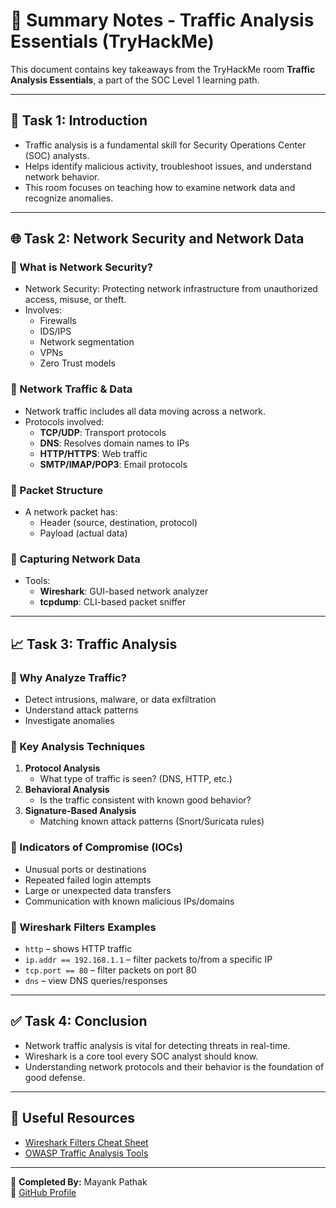 # 🧠 Summary Notes - Traffic Analysis Essentials (TryHackMe)

This document contains key takeaways from the TryHackMe room **Traffic Analysis Essentials**, a part of the SOC Level 1 learning path.

---

## 🔐 Task 1: Introduction

- Traffic analysis is a fundamental skill for Security Operations Center (SOC) analysts.
- Helps identify malicious activity, troubleshoot issues, and understand network behavior.
- This room focuses on teaching how to examine network data and recognize anomalies.

---

## 🌐 Task 2: Network Security and Network Data

### 🔸 What is Network Security?

- Network Security: Protecting network infrastructure from unauthorized access, misuse, or theft.
- Involves:
  - Firewalls
  - IDS/IPS
  - Network segmentation
  - VPNs
  - Zero Trust models

### 🔸 Network Traffic & Data

- Network traffic includes all data moving across a network.
- Protocols involved:
  - **TCP/UDP**: Transport protocols
  - **DNS**: Resolves domain names to IPs
  - **HTTP/HTTPS**: Web traffic
  - **SMTP/IMAP/POP3**: Email protocols

### 🔸 Packet Structure

- A network packet has:
  - Header (source, destination, protocol)
  - Payload (actual data)

### 🔸 Capturing Network Data

- Tools:
  - **Wireshark**: GUI-based network analyzer
  - **tcpdump**: CLI-based packet sniffer

---

## 📈 Task 3: Traffic Analysis

### 🔸 Why Analyze Traffic?

- Detect intrusions, malware, or data exfiltration
- Understand attack patterns
- Investigate anomalies

### 🔸 Key Analysis Techniques

1. **Protocol Analysis**
   - What type of traffic is seen? (DNS, HTTP, etc.)
2. **Behavioral Analysis**
   - Is the traffic consistent with known good behavior?
3. **Signature-Based Analysis**
   - Matching known attack patterns (Snort/Suricata rules)

### 🔸 Indicators of Compromise (IOCs)

- Unusual ports or destinations
- Repeated failed login attempts
- Large or unexpected data transfers
- Communication with known malicious IPs/domains

### 🔸 Wireshark Filters Examples

- `http` – shows HTTP traffic
- `ip.addr == 192.168.1.1` – filter packets to/from a specific IP
- `tcp.port == 80` – filter packets on port 80
- `dns` – view DNS queries/responses

---

## ✅ Task 4: Conclusion

- Network traffic analysis is vital for detecting threats in real-time.
- Wireshark is a core tool every SOC analyst should know.
- Understanding network protocols and their behavior is the foundation of good defense.

---

## 📌 Useful Resources

- [Wireshark Filters Cheat Sheet](https://cheatography.com/stefano-picco/cheat-sheets/wireshark-display-filter/)
- [OWASP Traffic Analysis Tools](https://owasp.org/www-community/Vulnerability_Scanning_Tools)

---

📝 **Completed By:** Mayank Pathak  
🔗 [GitHub Profile](https://github.com/MayankQuery)
